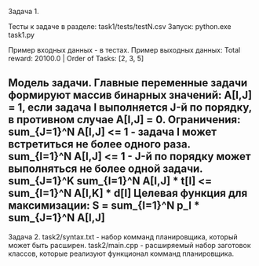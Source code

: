 Задача 1.

Тесты к задаче в разделе: task1/tests/testN.csv
Запуск: python.exe task1.py <realtive-path-to-csv>

Пример входных данных - в тестах.
Пример выходных данных:
Total reward: 20100.0 | Order of Tasks: [2, 3, 5]

Модель задачи.
Главные переменные задачи формируют массив бинарных значений: 
A[I,J] = 1, если задача I выполняется J-й по порядку, в противном случае A[I,J] = 0.
Ограничения:
sum_{J=1}^N A[I,J] <= 1 - задача I может встретиться не более одного раза.
sum_{I=1}^N A[I,J] <= 1 - J-й по порядку может выполняться не более одной задачи.
sum_{J=1}^K sum_{I=1}^N A[I,J] * t[I] <= sum_{I=1}^N A[I,K] * d[I] 
Целевая функция для максимизации:
S = sum_{I=1}^N p_I * sum_{J=1}^N A[I,J]
--------------------------------------------------------------------------------------

Задача 2.
task2/syntax.txt - набор комманд планировщика, который может быть расширен.
task2/main.cpp - расширяемый набор заготовок классов, которые реализуют функционал комманд планировщика.
